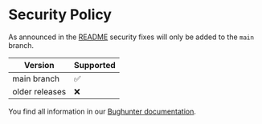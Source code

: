 # Security Policy

As announced in the [README](README.md) security fixes will only be added to the `main` branch. 

| Version              | Supported          |
|----------------------|--------------------|
| main branch          | :white_check_mark: |
| older releases       | :x:                |


You find all information in our [Bughunter documentation](https://www.kimai.org/documentation/bughunter.html).   
